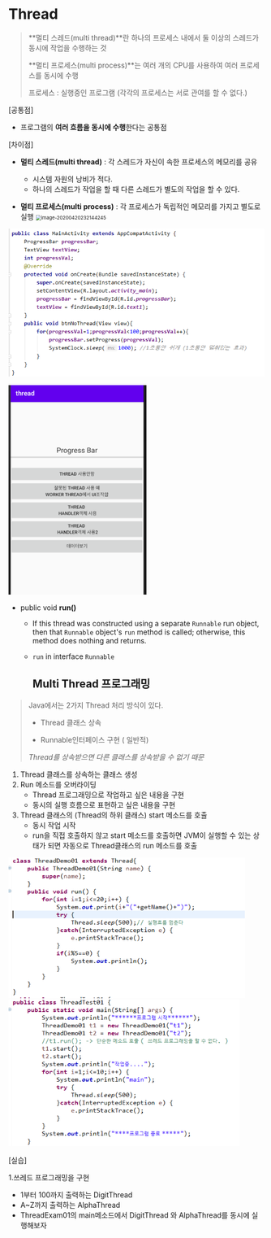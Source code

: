 # Thread

>  **멀티 스레드(multi thread)**란 하나의 프로세스 내에서 둘 이상의 스레드가 동시에 작업을 수행하는 것
>
>  **멀티 프로세스(multi process)**는 여러 개의 CPU를 사용하여 여러 프로세스를 동시에 수행
>
> 프로세스 : 실행중인 프로그램  (각각의 프로세스는 서로 관여를 할 수 없다.)

[공통점]

*   프로그램의 **여러 흐름을 동시에 수행**한다는 공통점

[차이점]

* **멀티 스레드(multi thread)** :  각 스레드가 자신이 속한 프로세스의 메모리를 공유
  * 시스템 자원의 낭비가 적다. 
  * 하나의 스레드가 작업을 할 때 다른 스레드가 별도의 작업을 할 수 있다. 

* **멀티 프로세스(multi process)** : 각 프로세스가 독립적인 메모리를 가지고 별도로 실행
  <img src="C:\Users\sec\AppData\Roaming\Typora\typora-user-images\image-20200420232144245.png" alt="image-20200420232144245" style="zoom:67%;" />

![image-20200420232515275](images/image-20200420232515275.png)

![image-20200420232544553](images/image-20200420232544553.png)





* public void **run()**
  *  If this thread was constructed using a separate  `Runnable` run object, then that  `Runnable` object's `run` method is called; otherwise, this method does nothing and returns.  
  * `run` in interface `Runnable`

    ## Multi Thread 프로그래밍

>Java에서는 2가지 Thread 처리 방식이 있다.  
>
>* Thread 클래스 상속
>
>* Runnable인터페이스 구현 ( 일반적)
>
>  *Thread를 상속받으면 다른 클래스를 상속받을 수 없기 때문*



1. Thread 클래스를 상속하는 클래스 생성
2. Run 메소드를 오버라이딩
   * Thread 프로그래밍으로 작업하고 싶은 내용을 구현 
   * 동시의 실행 흐름으로 표현하고 싶은 내용을 구현
3. Thread 클래스의 (Thread의 하위 클래스) start 메소드를 호츌
   * 동시 작업 시작
   * run을 직접 호출하지 않고 start 메소드를 호출하면 JVM이 실행할 수 있는 상태가 되면 자동으로 Thread클래스의 run 메소드를 호출

<img src="images/image-20200420232313845.png" alt="image-20200420232313845" style="zoom:80%;" />

<img src="images/image-20200420232338059.png" alt="image-20200420232338059" style="zoom:80%;" />

[실습]

 1.쓰레드 프로그래밍을 구현

- 1부터 100까지 출력하는  DigitThread
- A~Z까지 출력하는 AlphaThread
- ThreadExam01의 main메소드에서 DigitThread 와 AlphaThread를 동시에 실행해보자